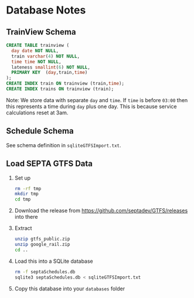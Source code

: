 # Database Notes

## TrainView Schema

```sql lite
CREATE TABLE trainview (
  day date NOT NULL,
  train varchar(4) NOT NULL,
  time time NOT NULL,
  lateness smallint(6) NOT NULL,
  PRIMARY KEY  (day,train,time)
);
CREATE INDEX train ON trainview (train,time);
CREATE INDEX trains ON trainview (train);
```

Note: We store data with separate `day` and `time`. If `time` is before `03:00` then this represents a time during `day` plus one day. This is because service calculations reset at 3am.

## Schedule Schema

See schema definition in `sqliteGTFSImport.txt`.

## Load SEPTA GTFS Data

1. Set up

   ```sh
   rm -rf tmp
   mkdir tmp
   cd tmp
   ```

2. Download the release from https://github.com/septadev/GTFS/releases into there

3. Extract

   ```sh
   unzip gtfs_public.zip
   unzip google_rail.zip
   cd ..
   ```

4. Load this into a SQLite database

   ```sh
   rm -f septaSchedules.db
   sqlite3 septaSchedules.db < sqliteGTFSImport.txt
   ```

5. Copy this database into your `databases` folder


